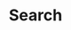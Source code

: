 ---
title: "Search"
layout: "search"
url: "/search/"
outputs: ["HTML", "JSON"]
summary: "Search within the site"
---
